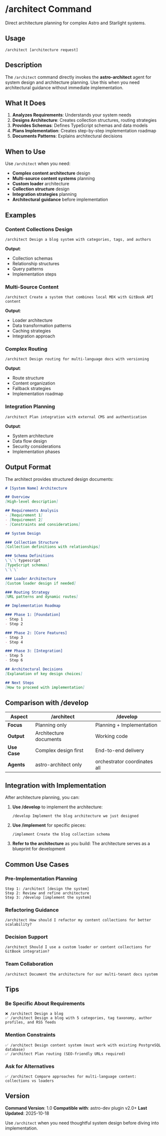 # /architect Command

Direct architecture planning for complex Astro and Starlight systems.

## Usage

```
/architect [architecture request]
```

## Description

The `/architect` command directly invokes the **astro-architect** agent for system design and architecture planning. Use this when you need architectural guidance without immediate implementation.

## What It Does

1. **Analyzes Requirements**: Understands your system needs
2. **Designs Architecture**: Creates collection structures, routing strategies
3. **Provides Schemas**: Defines TypeScript schemas and data models
4. **Plans Implementation**: Creates step-by-step implementation roadmap
5. **Documents Patterns**: Explains architectural decisions

## When to Use

Use `/architect` when you need:
- **Complex content architecture** design
- **Multi-source content systems** planning
- **Custom loader** architecture
- **Collection structure** design
- **Integration strategies** planning
- **Architectural guidance** before implementation

## Examples

### Content Collections Design
```
/architect Design a blog system with categories, tags, and authors
```
**Output**:
- Collection schemas
- Relationship structures
- Query patterns
- Implementation steps

### Multi-Source Content
```
/architect Create a system that combines local MDX with GitBook API content
```
**Output**:
- Loader architecture
- Data transformation patterns
- Caching strategies
- Integration approach

### Complex Routing
```
/architect Design routing for multi-language docs with versioning
```
**Output**:
- Route structure
- Content organization
- Fallback strategies
- Implementation roadmap

### Integration Planning
```
/architect Plan integration with external CMS and authentication
```
**Output**:
- System architecture
- Data flow design
- Security considerations
- Implementation phases

## Output Format

The architect provides structured design documents:

```markdown
# [System Name] Architecture

## Overview
[High-level description]

## Requirements Analysis
- [Requirement 1]
- [Requirement 2]
- [Constraints and considerations]

## System Design

### Collection Structure
[Collection definitions with relationships]

### Schema Definitions
\`\`\`typescript
[TypeScript schemas]
\`\`\`

### Loader Architecture
[Custom loader design if needed]

### Routing Strategy
[URL patterns and dynamic routes]

## Implementation Roadmap

### Phase 1: [Foundation]
- Step 1
- Step 2

### Phase 2: [Core Features]
- Step 3
- Step 4

### Phase 3: [Integration]
- Step 5
- Step 6

## Architectural Decisions
[Explanation of key design choices]

## Next Steps
[How to proceed with implementation]
```

## Comparison with /develop

| Aspect | /architect | /develop |
|--------|-----------|----------|
| **Focus** | Planning only | Planning + Implementation |
| **Output** | Architecture documents | Working code |
| **Use Case** | Complex design first | End-to-end delivery |
| **Agents** | astro-architect only | orchestrator coordinates all |

## Integration with Implementation

After architecture planning, you can:

1. **Use /develop** to implement the architecture:
   ```
   /develop Implement the blog architecture we just designed
   ```

2. **Use /implement** for specific pieces:
   ```
   /implement Create the blog collection schema
   ```

3. **Refer to the architecture** as you build:
   The architecture serves as a blueprint for development

## Common Use Cases

### Pre-Implementation Planning
```
Step 1: /architect [design the system]
Step 2: Review and refine architecture
Step 3: /develop [implement the system]
```

### Refactoring Guidance
```
/architect How should I refactor my content collections for better scalability?
```

### Decision Support
```
/architect Should I use a custom loader or content collections for GitBook integration?
```

### Team Collaboration
```
/architect Document the architecture for our multi-tenant docs system
```

## Tips

### Be Specific About Requirements
```
❌ /architect Design a blog
✅ /architect Design a blog with 5 categories, tag taxonomy, author profiles, and RSS feeds
```

### Mention Constraints
```
✅ /architect Design content system (must work with existing PostgreSQL database)
✅ /architect Plan routing (SEO-friendly URLs required)
```

### Ask for Alternatives
```
✅ /architect Compare approaches for multi-language content: collections vs loaders
```

## Version

**Command Version**: 1.0
**Compatible with**: astro-dev plugin v2.0+
**Last Updated**: 2025-10-18

Use `/architect` when you need thoughtful system design before diving into implementation.

